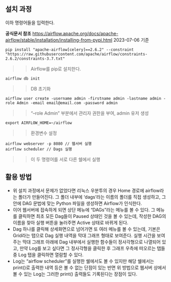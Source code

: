 ## 설치 과정
이하 명령어들을 입력한다.

**공식문서 참조**
https://airflow.apache.org/docs/apache-airflow/stable/installation/installing-from-pypi.html
2023-07-06 기준
```
pip install "apache-airflow[celery]==2.6.2" --constraint "https://raw.githubusercontent.com/apache/airflow/constraints-2.6.2/constraints-3.7.txt"
```

>> Airflow를 pip로 설치한다.
```
airflow db init
```

>> DB 초기화
```
airflow user create -username admin -firstname admin -lastname admin -role Admin -email email@email.com -password admin
```

>> “–role Admin” 부분에서 관리자 권한을 부여, admin 유저 생성
```
export AIRFLOW_HOME=~/airflow
```

>> 환경변수 설정
```
airflow webserver -p 8080 // 웹서버 실행
airflow scheduler // Dags 실행
```

>> 이 두 명령어를 서로 다른 쉘에서 실행


## 활용 방법
- 위 설치 과정에서 문제가 없었다면 리눅스 우분투의 경우 Home 경로에 airflow라는 폴더가 만들어진다. 그 폴더 내부에 ‘dags’라는 이름의 폴더를 직접 생성하고, 그 안에 DAG 문법에 맞는 Python 파일을 생성하면 Airflow가 인식한다.
- 이어 웹서버에 접속하게 되면 상단 메뉴에 “DAGs”라는 메뉴를 볼 수 있다. 그 메뉴를 클릭하면 최초 모든 Dag들이 Paused 상태인 것을 볼 수 있는데, 작성한 DAG의 이름을 찾아 실행 버튼을 눌러주면 Active 상태로 바뀌게 된다.
- Dag 하나를 클릭해 상세화면으로 넘어가면 또 여러 메뉴를 볼 수 있는데, 기본은 Grid라는 탭으로 Dag 실행 내역을 막대 그래프 형태로 보여준다. 실행 시간을 보여주는 막대 그래프 아래에 Dag 내부에서 실행한 함수들이 정사각형으로 나열되어 있고, 만약 Log를 보고 싶다면 그 정사각형을 클릭한 후 그래프 우측에 떠오르는 탭들 중 Log 탭을 클릭하면 열람할 수 있다.
- Log는 “airflow scheduler”를 실행한 쉘에서도 볼 수 있지만 해당 쉘에서는 print()로 출력한 내역 등은 볼 수 없는 단점이 있는 반면 위 방법으로 웹서버 상에서 볼 수 있는 Log는 그러한 print() 출력들도 기록된다는 장점이 있다.
